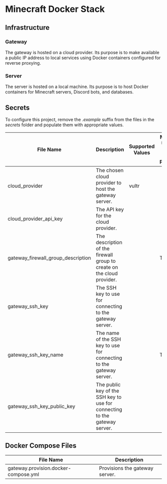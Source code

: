 # Minecraft Docker Stack

## Infrastructure

### Gateway

The gateway is hosted on a cloud provider. Its purpose is to make available a
public IP address to local services using Docker containers configured for
reverse proxying.

### Server

The server is hosted on a local machine. Its purpose is to host Docker
containers for Minecraft servers, Discord bots, and databases.

## Secrets

To configure this project, remove the _.example_ suffix from the files in the
_secrets_ folder and populate them with appropriate values.

| File Name                          | Description                                                                | Supported Values | Must Be Unique on Cloud Provider |
| ---------------------------------- | -------------------------------------------------------------------------- | ---------------- | -------------------------------- |
| cloud_provider                     | The chosen cloud provider to host the gateway server.                      | vultr            |                                  |
| cloud_provider_api_key             | The API key for the cloud provider.                                        |                  |                                  |
| gateway_firewall_group_description | The description of the firewall group to create on the cloud provider.     |                  | True                             |
| gateway_ssh_key                    | The SSH key to use for connecting to the gateway server.                   |                  |
| gateway_ssh_key_name               | The name of the SSH key to use for connecting to the gateway server.       |                  | True                             |
| gateway_ssh_key_public_key         | The public key of the SSH key to use for connecting to the gateway server. |                  |

## Docker Compose Files

| File Name                            | Description                    |
| ------------------------------------ | ------------------------------ |
| gateway.provision.docker-compose.yml | Provisions the gateway server. |
